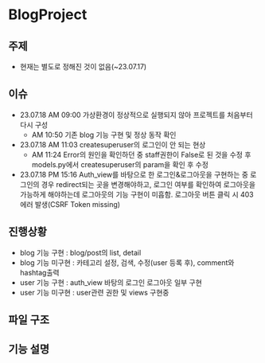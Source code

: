 # BlogProject

## 주제
- 현재는 별도로 정해진 것이 없음(~23.07.17)


## 이슈
- 23.07.18 AM 09:00 가상환경이 정상적으로 실행되지 않아 프로젝트를 처음부터 다시 구성
  - AM 10:50 기존 blog 기능 구현 및 정상 동작 확인
- 23.07.18 AM 11:03 createsuperuser의 로그인이 안 되는 현상
  - AM 11:24 Error의 원인을 확인하던 중 staff권한이 False로 된 것을 수정 후 models.py에서 createsuperuser의 param을 확인 후 수정
- 23.07.18 PM 15:16 Auth_view를 바탕으로 한 로그인&로그아웃을 구현하는 중 로그인의 경우 redirect되는 곳을 변경해야하고, 로그인 여부를 확인하여 로그아웃을 가능하게 해야하는데 로그아웃의 기능 구현이 미흡함. 로그아웃 버튼 클릭 시 403에러 발생(CSRF Token missing)

## 진행상황
- blog 기능 구현 : blog/post의 list, detail
- blog 기능 미구현 : 카테고리 설정, 검색, 수정(user 등록 후), comment와 hashtag출력 
- user 기능 구현 : auth_view 바탕의 로그인 로그아웃 일부 구현
- user 기능 미구현 : user관련 권한 및 views 구현중


## 파일 구조


## 기능 설명


##